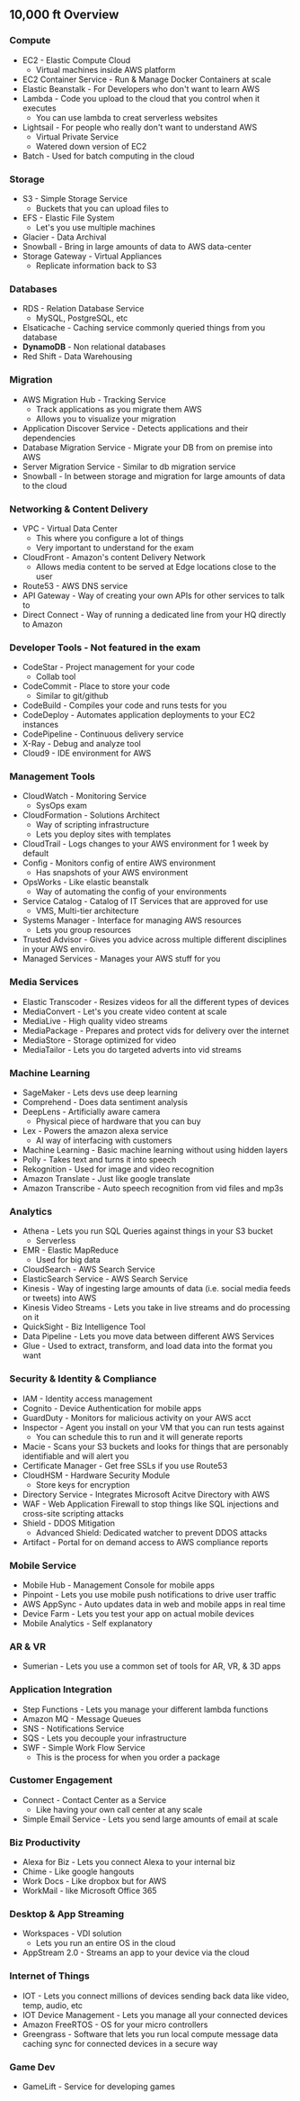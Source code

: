## 10,000 ft Overview

### **Compute**
* EC2 - Elastic Compute Cloud
    * Virtual machines inside AWS platform
* EC2 Container Service - Run & Manage Docker Containers at scale
* Elastic Beanstalk - For Developers who don't want to learn AWS
* Lambda - Code you upload to the cloud that you control when it executes
    * You can use lambda to creat serverless websites
* Lightsail - For people who really don't want to understand AWS
    * Virtual Private Service
    * Watered down version of EC2
* Batch - Used for batch computing in the cloud

### **Storage**
* S3 - Simple Storage Service
    * Buckets that you can upload files to
* EFS - Elastic File System
    * Let's you use multiple machines
* Glacier - Data Archival
* Snowball - Bring in large amounts of data to AWS data-center
* Storage Gateway - Virtual Appliances
    * Replicate information back to S3

### **Databases**
* RDS - Relation Database Service
    * MySQL, PostgreSQL, etc
* Elsaticache - Caching service commonly queried things from you database
* **DynamoDB** - Non relational databases
* Red Shift - Data Warehousing

### Migration
* AWS Migration Hub - Tracking Service
    * Track applications as you migrate them AWS
    * Allows you to visualize your migration
* Application Discover Service - Detects applications and their dependencies
* Database Migration Service - Migrate your DB from on premise into AWS
* Server Migration Service - Similar to db migration service
* Snowball - In between storage and migration for large amounts of data to the cloud

### **Networking & Content Delivery**
* VPC - Virtual Data Center
    * This where you configure a lot of things
    * Very important to understand for the exam
* CloudFront - Amazon's content Delivery Network
    * Allows media content to be served at Edge locations close to the user
* Route53 - AWS DNS service
* API Gateway - Way of creating your own APIs for other services to talk to
* Direct Connect - Way of running a dedicated line from your HQ directly to Amazon

### Developer Tools - Not featured in the exam
* CodeStar - Project management for your code
    * Collab tool
* CodeCommit - Place to store your code
    * Similar to git/github
* CodeBuild - Compiles your code and runs tests for you
* CodeDeploy - Automates application deployments to your EC2 instances
* CodePipeline - Continuous delivery service
* X-Ray - Debug and analyze tool
* Cloud9 - IDE environment for AWS

### **Management Tools**
* CloudWatch - Monitoring Service
    * SysOps exam
* CloudFormation - Solutions Architect
    * Way of scripting infrastructure
    * Lets you deploy sites with templates
* CloudTrail - Logs changes to your AWS environment for 1 week by default
* Config - Monitors config of entire AWS environment
    * Has snapshots of your AWS environment
* OpsWorks - Like elastic beanstalk
    * Way of automating the config of your environments
* Service Catalog - Catalog of IT Services that are approved for use
    * VMS, Multi-tier architecture
* Systems Manager - Interface for managing AWS resources
    * Lets you group resources
* Trusted Advisor - Gives you advice across multiple different disciplines in your AWS enviro.
* Managed Services - Manages your AWS stuff for you

### Media Services
* Elastic Transcoder - Resizes videos for all the different types of devices
* MediaConvert - Let's you create video content at scale
* MediaLive - High quality video streams
* MediaPackage - Prepares and protect vids for delivery over the internet
* MediaStore - Storage optimized for video
* MediaTailor - Lets you do targeted adverts into vid streams

### Machine Learning
* SageMaker - Lets devs use deep learning
* Comprehend - Does data sentiment analysis
* DeepLens - Artificially aware camera
    * Physical piece of hardware that you can buy
* Lex - Powers the amazon alexa service
    * AI way of interfacing with customers
* Machine Learning - Basic machine learning without using hidden layers
* Polly - Takes text and turns it into speech
* Rekognition - Used for image and video recognition
* Amazon Translate - Just like google translate
* Amazon Transcribe - Auto speech recognition from vid files and mp3s

### **Analytics**
* Athena - Lets you run SQL Queries against things in your S3 bucket
    * Serverless
* EMR - Elastic MapReduce
    * Used for big data
* CloudSearch - AWS Search Service
* ElasticSearch Service - AWS Search Service
* Kinesis - Way of ingesting large amounts of data (i.e. social media feeds or tweets) into AWS
* Kinesis Video Streams - Lets you take in live streams and do processing on it
* QuickSight - Biz Intelligence Tool
* Data Pipeline - Lets you move data between different AWS Services
* Glue - Used to extract, transform, and load data into the format you want

### **Security & Identity & Compliance**
* IAM - Identity access management
* Cognito - Device Authentication for mobile apps
* GuardDuty - Monitors for malicious activity on your AWS acct
* Inspector - Agent you install on your VM that you can run tests against
    * You can schedule this to run and it will generate reports
* Macie - Scans your S3 buckets and looks for things that are personably identifiable and will alert you
* Certificate Manager - Get free SSLs if you use Route53
* CloudHSM - Hardware Security Module
    * Store keys for encryption
* Directory Service - Integrates Microsoft Acitve Directory with AWS
* WAF - Web Application Firewall to stop things like SQL injections and cross-site scripting attacks
* Shield - DDOS Mitigation
    * Advanced Shield: Dedicated watcher to prevent DDOS attacks
* Artifact - Portal for on demand access to AWS compliance reports

### Mobile Service
* Mobile Hub - Management Console for mobile apps
* Pinpoint - Lets you use mobile push notifications to drive user traffic
* AWS AppSync - Auto updates data in web and mobile apps in real time
* Device Farm - Lets you test your app on actual mobile devices
* Mobile Analytics - Self explanatory

### AR & VR
* Sumerian - Lets you use a common set of tools for AR, VR, & 3D apps

### **Application Integration**
* Step Functions - Lets you manage your different lambda functions
* Amazon MQ - Message Queues
* SNS - Notifications Service
* SQS - Lets you decouple your infrastructure
* SWF - Simple Work Flow Service
    * This is the process for when you order a package

### Customer Engagement
* Connect - Contact Center as a Service
    * Like having your own call center at any scale
* Simple Email Service - Lets you send large amounts of email at scale

### Biz Productivity
* Alexa for Biz - Lets you connect Alexa to your internal biz
* Chime - Like google hangouts
* Work Docs - Like dropbox but for AWS
* WorkMail - like Microsoft Office 365

### Desktop & App Streaming
* Workspaces - VDI solution
    * Lets you run an entire OS in the cloud
* AppStream 2.0 - Streams an app to your device via the cloud

### Internet of Things
* IOT - Lets you connect millions of devices sending back data like video, temp, audio, etc
* IOT Device Management - Lets you manage all your connected devices
* Amazon FreeRTOS - OS for your micro controllers
* Greengrass - Software that lets you run local compute message data caching sync for connected devices in a secure way

### Game Dev
* GameLift - Service for developing games
